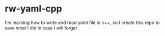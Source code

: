 # rw-yaml-cpp
I'm learning how to write and read yaml file in c++, so I create this repo to save what I did in case I will forget

